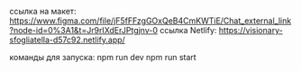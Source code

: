 ссылка на макет: https://www.figma.com/file/jF5fFFzgGOxQeB4CmKWTiE/Chat_external_link?node-id=0%3A1&t=Jr9rIXdErJPtgjnv-0
ссылка Netlify: https://visionary-sfogliatella-d57c92.netlify.app/

команды для запуска:
npm run dev
npm run start